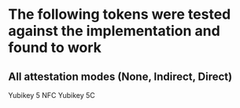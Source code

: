 The following tokens were tested against the implementation and found to work
=============================================================================

All attestation modes (None, Indirect, Direct)
----------------------------------------------

Yubikey 5 NFC
Yubikey 5C
